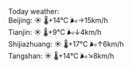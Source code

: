 Today weather:  
Beijing: ☀️   🌡️+14°C 🌬️→15km/h  
Tianjin: ☀️   🌡️+9°C 🌬️↓4km/h  
Shijiazhuang: ☀️   🌡️+17°C 🌬️↑6km/h  
Tangshan: ☀️   🌡️+14°C 🌬️↘8km/h  

